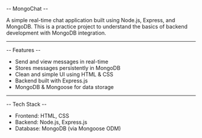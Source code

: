 -- MongoChat -- 

A simple real-time chat application built using Node.js, Express, and MongoDB. This is a practice project to understand the basics of backend development with MongoDB integration.

---

-- Features --

- Send and view messages in real-time
- Stores messages persistently in MongoDB
- Clean and simple UI using HTML & CSS
- Backend built with Express.js
- MongoDB & Mongoose for data storage

---

-- Tech Stack --

- Frontend: HTML, CSS
- Backend: Node.js, Express.js
- Database: MongoDB (via Mongoose ODM)




